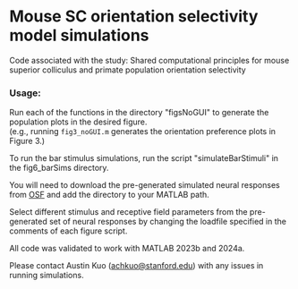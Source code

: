 # Mouse SC orientation selectivity model simulations

Code associated with the study: Shared computational principles for mouse superior colliculus and primate population orientation selectivity

### Usage:

Run each of the functions in the directory "figsNoGUI" to generate the population plots in the desired figure. \
(e.g., running ```fig3_noGUI.m``` generates the orientation preference plots in Figure 3.)

To run the bar stimulus simulations, run the script "simulateBarStimuli" in the fig6_barSims directory.

You will need to download the pre-generated simulated neural responses from [OSF](https://osf.io/bu9cm/) and add the directory to your MATLAB path.

Select different stimulus and receptive field parameters from the pre-generated set of neural responses by changing the loadfile specified in the comments of each figure script.

All code was validated to work with MATLAB 2023b and 2024a.

Please contact Austin Kuo (achkuo@stanford.edu) with any issues in running simulations.
